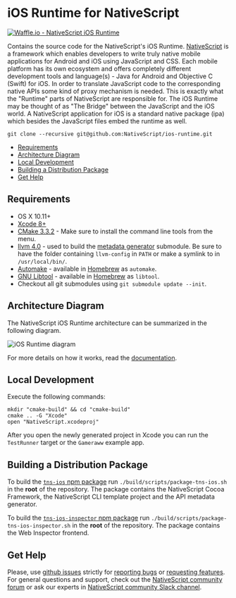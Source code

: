 # iOS Runtime for NativeScript
[![Waffle.io - NativeScript iOS Runtime](https://badge.waffle.io/NativeScript/ios-runtime.svg?columns=In%20Progress)](https://waffle.io/NativeScript/ios-runtime)

Contains the source code for the NativeScript's iOS Runtime. [NativeScript](https://www.nativescript.org/) is a framework which enables developers to write truly native mobile applications for Android and iOS using JavaScript and CSS. Each mobile platform has its own ecosystem and offers completely different development tools and language(s) - Java for Android and Objective C (Swift) for iOS. In order to translate JavaScript code to the corresponding native APIs some kind of proxy mechanism is needed. This is exactly what the "Runtime" parts of NativeScript are responsible for. The iOS Runtime may be thought of as "The Bridge" between the JavaScript and the iOS world. A NativeScript application for iOS is a standard native package (ipa) which besides the JavaScript files embed the runtime as well.


```shell
git clone --recursive git@github.com:NativeScript/ios-runtime.git
```

<!-- TOC depthFrom:2 -->

- [Requirements](#requirements)
- [Architecture Diagram](#architecture-diagram)
- [Local Development](#local-development)
- [Building a Distribution Package](#building-a-distribution-package)
- [Get Help](#get-help)

<!-- /TOC -->


## Requirements
 - OS X 10.11+
 - [Xcode 8+](https://developer.apple.com/xcode/)
 - [CMake 3.3.2](https://cmake.org/files/v3.3/cmake-3.3.2-Darwin-x86_64.dmg) - Make sure to install the command line tools from the menu.
 - [llvm 4.0](http://releases.llvm.org/download.html#4.0.0) - used to build the [metadata generator](https://github.com/NativeScript/ios-metadata-generator) submodule. Be sure to have the folder containing `llvm-config` in `PATH` or make a symlink to in `/usr/local/bin/`.
 - [Automake](https://www.gnu.org/software/automake/) - available in [Homebrew](http://brew.sh) as `automake`.
 - [GNU Libtool](http://www.gnu.org/software/libtool/) - available in [Homebrew](http://brew.sh) as `libtool`.
 - Checkout all git submodules using `git submodule update --init`.

## Architecture Diagram
The NativeScript iOS Runtime architecture can be summarized in the following diagram. 

![iOS Runtime diagram](https://github.com/NativeScript/docs/blob/master/docs/img/ns-runtime-ios.png)

For more details on how it works, read the [documentation](https://docs.nativescript.org/runtimes/ios/overview). 

## Local Development
Execute the following commands:
```shell
mkdir "cmake-build" && cd "cmake-build"
cmake .. -G "Xcode"
open "NativeScript.xcodeproj"
```

After you open the newly generated project in Xcode you can run the `TestRunner` target or the `Gameraww` example app.

## Building a Distribution Package
To build the [`tns-ios` npm package](https://www.npmjs.com/package/tns-ios) run `./build/scripts/package-tns-ios.sh` in the **root** of the repository. The package contains the NativeScript Cocoa Framework, the NativeScript CLI template project and the API metadata generator.

To build the [`tns-ios-inspector` npm package](https://www.npmjs.com/package/tns-ios-inspector) run `./build/scripts/package-tns-ios-inspector.sh` in the **root** of the repository. The package contains the Web Inspector frontend.

## Get Help
Please, use [github issues](https://github.com/NativeScript/ios-runtime/issues) strictly for [reporting bugs](CONTRIBUTING.md#reporting-bugs) or [requesting features](CONTRIBUTING.md#requesting-new-features). For general questions and support, check out the [NativeScript community forum](https://discourse.nativescript.org/) or ask our experts in [NativeScript community Slack channel](http://developer.telerik.com/wp-login.php?action=slack-invitation).
